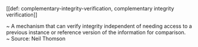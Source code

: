 [[def: complementary-integrity-verification, complementary integrity verification]]

~ A mechanism that can verify integrity independent of needing access to a previous instance or reference version of the information for comparison.  
~ Source: Neil Thomson
